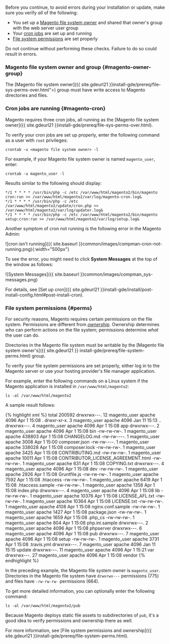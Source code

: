 <div markdown="1">

Before you continue, to avoid errors during your installation or update, make sure you verify *all* of the following:

*	You set up a [Magento file system owner](#magento-owner-group) and shared that owner's group with the web server user group
*	Your [cron jobs](#magento-cron) are set up and running
*	[File system permissions](#perms) are set properly

<div class="bs-callout bs-callout-warning">
    <p>Do not continue without performing these checks. Failure to do so could result in errors.</p>
</div>

### Magento file system owner and group {#magento-owner-group}
The [Magento file system owner]({{ site.gdeurl21 }}install-gde/prereq/file-sys-perms-over.html">) group must have write access to Magento directories and files.

### Cron jobs are running {#magento-cron}
Magento requires three cron jobs, all running as the [Magento file system owner]({{ site.gdeurl21 }}install-gde/prereq/file-sys-perms-over.html).

To verify your cron jobs are set up properly, enter the following command as a user with `root` privileges:

	crontab -u <magento file system owner> -l

For example, if your Magento file system owner is named `magento_user`, enter:

	crontab -u magento_user -l

Results similar to the following should display:

	*/1 * * * * /usr/bin/php -c /etc /var/www/html/magento2/bin/magento cron:run >> /var/www/html/magento2/var/log/magento-cron.log&
	*/1 * * * * /usr/bin/php -c /etc /var/www/html/magento2/update/cron.php >> /var/www/html/magento2/var/log/updater.log&
	*/1 * * * * /usr/bin/php -c /etc /var/www/html/magento2/bin/magento setup:cron:run >> /var/www/html/magento2/var/log/setup.log&

Another symptom of cron not running is the following error in the Magento Admin:

![cron isn't running]({{ site.baseurl }}common/images/compman-cron-not-running.png){:width="500px"}

To see the error, you might need to click **System Messages** at the top of the window as follows:

![System Messages]({{ site.baseurl }}common/images/compman_sys-messages.png)

For details, see [Set up cron]({{ site.gdeurl21 }}install-gde/install/post-install-config.html#post-install-cron).

### File system permissions {#perms}
For security reasons, Magento requires certain permissions on the file system. Permissions are different from [*ownership*](#magento-owner-group). Ownership determines *who* can perform actions on the file system; permissions determine *what* the user can do.

Directories in the Magento file system must be writable by the [Magento file system owner's]({{ site.gdeurl21 }} install-gde/prereq/file-system-perms.html) group.

To verify your file system permissions are set properly, either log in to the Magento server or use your hosting provider's file manager application.

For example, enter the following commands on a Linux system if the Magento application is installed in `/var/www/html/magento2`:

	ls -al /var/www/html/magento2

A sample result follows:

{% highlight xml %}
total 200592
drwxrwx---. 12 magento_user apache      4096 Apr  1 15:08 .
drwxr-xr-x.  3 magento_user apache      4096 Jan 11 15:13 ..
drwxrwx---.  4 magento_user apache      4096 Apr  1 15:08 app
drwxrwx---.  2 magento_user apache      4096 Apr  1 15:08 bin
-rw-rw-rw-.  1 magento_user apache    438803 Apr  1 15:08 CHANGELOG.md
-rw-rw----.  1 magento_user apache      3008 Apr  1 15:00 composer.json
-rw-rw----.  1 magento_user apache    338028 Apr  1 15:08 composer.lock
-rw-rw-rw-.  1 magento_user apache      3425 Apr  1 15:08 CONTRIBUTING.md
-rw-rw-rw-.  1 magento_user apache     10011 Apr  1 15:08 CONTRIBUTOR_LICENSE_AGREEMENT.html
-rw-rw-rw-.  1 magento_user apache       631 Apr  1 15:08 COPYING.txt
drwxrwx---.  4 magento_user apache      4096 Apr  1 15:08 dev
-rw-rw-rw-.  1 magento_user apache      2926 Apr  1 15:08 Gruntfile.js
-rw-rw-rw-.  1 magento_user apache      7592 Apr  1 15:08 .htaccess
-rw-rw-rw-.  1 magento_user apache      6419 Apr  1 15:08 .htaccess.sample
-rw-rw-rw-.  1 magento_user apache      1358 Apr  1 15:08 index.php
drwxrwx---.  4 magento_user apache      4096 Apr  1 15:08 lib
-rw-rw-rw-.  1 magento_user apache     10376 Apr  1 15:08 LICENSE_AFL.txt
-rw-rw-rw-.  1 magento_user apache     10364 Apr  1 15:08 LICENSE.txt
-rw-rw-rw-.  1 magento_user apache      4108 Apr  1 15:08 nginx.conf.sample
-rw-rw-rw-.  1 magento_user apache      1427 Apr  1 15:08 package.json
-rw-rw-rw-.  1 magento_user apache      1659 Apr  1 15:08 .php_cs
-rw-rw-rw-.  1 magento_user apache       804 Apr  1 15:08 php.ini.sample
drwxrwx---.  2 magento_user apache      4096 Apr  1 15:08 phpserver
drwxrwx---.  6 magento_user apache      4096 Apr  1 15:08 pub
drwxrwx---.  7 magento_user apache      4096 Apr  1 15:08 setup
-rw-rw-rw-.  1 magento_user apache      3731 Apr  1 15:08 .travis.yml
drwxrwx---.  7 magento_user apache      4096 Jan 11 15:15 update
drwxrwx---. 11 magento_user apache      4096 Apr  1 15:21 var
drwxrwx---. 27 magento_user apache      4096 Apr  1 15:08 vendor
{% endhighlight %}

In the preceding example, the Magento file system owner is `magento_user`. Directories in the Magento file system have `drwxrwx---` permissions (775) and files have `-rw-rw-rw-` permissions (664).

To get more detailed information, you can optionally enter the following command:

	ls -al /var/www/html/magento2/pub

Because Magento deploys static file assets to subdirectories of `pub`, it's a good idea to verify permissions and ownership there as well.

For more information, see [File system permissions and ownership]({{ site.gdeurl21 }}install-gde/prereq/file-system-perms.html).